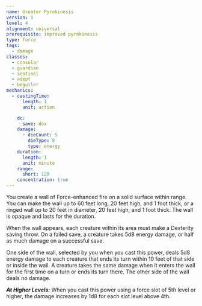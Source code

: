 ```yaml
---
name: Greater Pyrokinesis
version: 1
level: 4
alignment: universal
prerequisite: improved pyrokinesis
type: force
tags:
  - damage
classes:
  - consular
  - guardian
  - sentinel
  - adept
  - beguiler
mechanics:
  - castingTime:
      length: 1
      unit: action

    dc:
      save: dex
    damage:
      - dieCount: 5
        dieType: 8
        type: energy
    duration:
      length: 1
      unit: minute
    range:
      short: 120
    concentration: true
---
```

You create a wall of Force-enhanced fire on a solid surface within range. You can make the wall up to 60 feet long, 20 feet high, and 1 foot thick, or a ringed wall up to 20 feet in diameter, 20 feet high, and 1 foot thick. The wall is opaque and lasts for the duration. 

When the wall appears, each creature within its area must make a Dexterity saving throw. On a failed save, a creature takes 5d8 energy damage, or half as much damage on a successful save. 

One side of the wall, selected by you when you cast this power, deals 5d8 energy damage to each creature that ends its turn within 10 feet of that side or inside the wall. A creature takes the same damage when it enters the wall for the first time on a turn or ends its turn there. The other side of the wall deals no damage.

***__At Higher Levels__:*** When you cast this power using a force slot of 5th level or higher, the damage increases by 1d8 for each slot level above 4th.
    